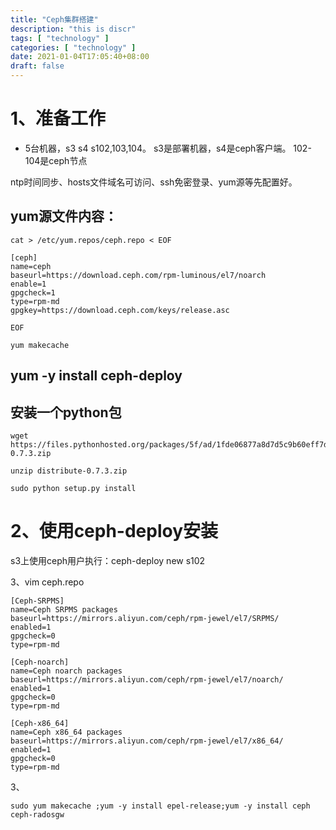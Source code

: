 ```yaml
---
title: "Ceph集群搭建"
description: "this is discr"
tags: [ "technology" ]
categories: [ "technology" ]
date: 2021-01-04T17:05:40+08:00
draft: false
---
```


# 1、准备工作

* 5台机器，s3	s4 	s102,103,104。	s3是部署机器，s4是ceph客户端。	102-104是ceph节点

ntp时间同步、hosts文件域名可访问、ssh免密登录、yum源等先配置好。

## yum源文件内容：

```
cat > /etc/yum.repos/ceph.repo < EOF

[ceph]
name=ceph
baseurl=https://download.ceph.com/rpm-luminous/el7/noarch
enable=1
gpgcheck=1
type=rpm-md
gpgkey=https://download.ceph.com/keys/release.asc

EOF

yum makecache

```



## yum -y install ceph-deploy

## 安装一个python包

```
wget https://files.pythonhosted.org/packages/5f/ad/1fde06877a8d7d5c9b60eff7de2d452f639916ae1d48f0b8f97bf97e570a/distribute-0.7.3.zip

unzip distribute-0.7.3.zip

sudo python setup.py install
```



# 2、使用ceph-deploy安装

 s3上使用ceph用户执行：ceph-deploy new s102





3、vim ceph.repo

```
[Ceph-SRPMS]
name=Ceph SRPMS packages
baseurl=https://mirrors.aliyun.com/ceph/rpm-jewel/el7/SRPMS/
enabled=1
gpgcheck=0
type=rpm-md

[Ceph-noarch]
name=Ceph noarch packages
baseurl=https://mirrors.aliyun.com/ceph/rpm-jewel/el7/noarch/
enabled=1
gpgcheck=0
type=rpm-md

[Ceph-x86_64]
name=Ceph x86_64 packages
baseurl=https://mirrors.aliyun.com/ceph/rpm-jewel/el7/x86_64/
enabled=1
gpgcheck=0
type=rpm-md
```



3、

```
sudo yum makecache ;yum -y install epel-release;yum -y install ceph ceph-radosgw
```

